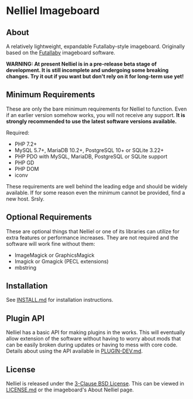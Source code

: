 # Nelliel Imageboard
## About
A relatively lightweight, expandable Futallaby-style imageboard. Originally based on the [Futallaby](https://www.1chan.net/futallaby/) imageboard software.

**WARNING: At present Nelliel is in a pre-release beta stage of development. It is still incomplete and undergoing some breaking changes. Try it out if you want but don't rely on it for long-term use yet!**

## Minimum Requirements
These are only the bare minimum requirements for Nelliel to function. Even if an earlier version somehow works, you will not receive any support. **It is strongly recommended to use the latest software versions available.**

Required:
- PHP 7.2+
- MySQL 5.7+, MariaDB 10.2+, PostgreSQL 10+ or SQLite 3.22+
- PHP PDO with MySQL, MariaDB, PostgreSQL or SQLite support
- PHP GD
- PHP DOM
- iconv

These requirements are well behind the leading edge and should be widely available. If for some reason even the minimum cannot be provided, find a new host. Srsly.

## Optional Requirements
These are optional things that Nelliel or one of its libraries can utilize for extra features or performance increases. They are not required and the software will work fine without them:
- ImageMagick or GraphicsMagick
- Imagick or Gmagick (PECL extensions)
- mbstring

## Installation
See [INSTALL.md](INSTALL.md) for installation instructions.

## Plugin API
Nelliel has a basic API for making plugins in the works. This will eventually allow extension of the software without having to worry about mods that can be easily broken during updates or having to mess with core code. Details about using the API available in [PLUGIN-DEV.md](documentation/plugins/PLUGIN-DEV.md).

## License
Nelliel is released under the [3-Clause BSD License](https://opensource.org/licenses/BSD-3-Clause). This can be viewed in [LICENSE.md](LICENSE.md) or the imageboard's About Nelliel page.